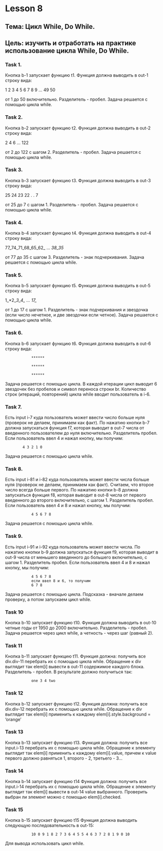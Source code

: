 # Lesson 8

## Тема: Цикл While, Do While.
## Цель: изучить и отработать на практике использование цикла While, Do While.


### Task 1.

Кнопка b-1 запускает функцию t1. Функция должна выводить в out-1 строку вида:

1 2 3 4 5 6 7 8 9 ... 49 50

от 1 до 50 включительно. Разделитель - пробел. Задача решается с помощью цикла while.

### Task 2.

Кнопка b-2 запускает функцию t2. Функция должна выводить в out-2 строку вида:

2 4 6 ... 122

от 2 до 122 c шагом 2. Разделитель - пробел. Задача решается с помощью цикла while.


### Task 3.

Кнопка b-3 запускает функцию t3. Функция должна выводить в out-3 строку вида:

25 24 23 22 . . 7

от 25 до 7 c шагом 1. Разделитель - пробел. Задача решается с помощью цикла while.


### Task 4.

Кнопка b-4 запускает функцию t4. Функция должна выводить в out-4 строку вида:

77_74_71_68_65_62_ ... _38_35_

от 77 до 35 c шагом 3. Разделитель - знак подчеркивания. Задача решается с помощью цикла while.


### Task 5.

Кнопка b-5 запускает функцию t5. Функция должна выводить в out-5 строку вида:

1_*2_**3_*4_** ... 17_*

от 1 до 17 c шагом 1. Разделитель - знак подчеркивания и звездочка (если число нечетное, и две звездочки если четное). Задача решается с помощью цикла while.


### Task 6.

Кнопка b-6 запускает функцию t6. Функция должна выводить в out-6 строку вида:

                ******

                ******

                ******


Задача решается с помощью цикла. В каждой итерации цикл выводит 6 звездочек без пробелов и символ переноса строки br. Количество строк (итераций, повторений) цикла while вводит пользователь в i-6.


### Task 7.

Есть input i-7 куда пользователь может ввести число больше нуля (проверок не делаем, принимаем как факт). По нажатию кнопки b-7 должна запускаться функция f7, которая выводит в out-7 числа от введенного пользователем до нуля включительно. Разделитель пробел. Если пользователь ввел 4 и нажал кнопку, мы получим:

            4 3 2 1 0

Задача решается с помощью цикла while.


### Task 8.

Есть input i-81 и i-82 куда пользователь может ввести числа больше нуля (проверок не делаем, принимаем как факт). Считаем, что второе число всегда больше первого. По нажатию кнопки b-8 должна запускаться функция f8, которая выводит в out-8 числа от первого введенного до второго включительно, с шагом 1. Разделитель пробел. Если пользователь ввел 4 и 8 и нажал кнопку, мы получим:

                4 5 6 7 8

Задача решается с помощью цикла while.


### Task 9.

Есть input i-91 и i-92 куда пользователь может ввести числа. По нажатию кнопки b-9 должна запускаться функция f9, которая выводит в out-9 числа от меньшего введенного до большего включительно, с шагом 1. Разделитель пробел. Если пользователь ввел 4 и 8 и нажал кнопку, мы получим:

                4 5 6 7 8
                если ввел 8 и 6, то получим
                6 7 8

Задача решается с помощью цикла. Подсказка - вначале делаем проверку, а потом запускаем цикл while.


### Task 10

Кнопка b-10 запускает функцию t10. Функция должна выводить в out-10 четные годы от 1950 до 2000 включительно. Разделитель - пробел. Задача решается через цикл while, а четность - через шаг (равный 2).


### Task 11

Кнопка b-11 запускает функцию t11. Функция должна: получить все div.div-11 перебрать их с помощью цикла while. Обращение к div выглядит так elem[i] вывести в out-11 содержимое каждого блока. Разделитель - пробел. В результате должно получиться так:

                one 3 4 two


### Task 12

Кнопка b-12 запускает функцию t12. Функция должна: получить все div.div-12 перебрать их с помощью цикла while. Обращение к div выглядит так elem[i] применить к каждому elem[i].style.background = ‘orange’


### Task 13

Кнопка b-13 запускает функцию t13. Функция должна: получить все input.i-13 перебрать их с помощью цикла while. Обращение к элементу выглядит так elem[i] применить к каждому elem[i].value, причем к value первого должно равняться 1, второго - 2, третьего - 3...


### Task 14

Кнопка b-14 запускает функцию t14 Функция должна: получить все input.i-14 перебрать их с помощью цикла while. Обращение к элементу выглядит так elem[i] вывести в out-14 value выбранного. Проверить выбран ли элемент можно с помощью elem[i].checked.


### Task 15

Кнопка b-15 запускает функцию t15 Функция должна выводить следующую последовательность в out-15:

                10 0 9 1 8 2 7 3 6 4 5 5 4 6 3 7 2 8 1 9 0 10

Для вывода использовать цикл while.


